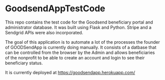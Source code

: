 # GoodsendAppTestCode
This repo contains the test code for the Goodsend beneficiary portal and administrator database. It was built using Flask and Python. Stripe and a Sendgrid APIs were also incorporated.

The goal of this application is to automate a lot of the processes the founder of GOODSendApp is currently doing manually. It consists of a datbase that can be controlled from the browser by the Admin and allows beneficiaries of the nonprofit to be able to create an account and login to see their beneficiary status. 

It is currently deployed at https://goodsendapp.herokuapp.com/
